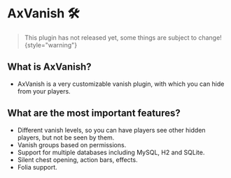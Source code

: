 # AxVanish 🛠️

> This plugin has not released yet, some things are subject to change!
{style="warning"}

## What is AxVanish?
- AxVanish is a very customizable vanish plugin, with which you can hide from your players.


## What are the most important features?
- Different vanish levels, so you can have players see other hidden players, but not be seen by them.
- Vanish groups based on permissions.
- Support for multiple databases including MySQL, H2 and SQLite.
- Silent chest opening, action bars, effects.
- Folia support.

